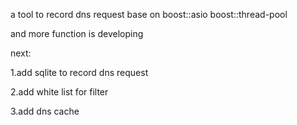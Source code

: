 a tool to record dns request base on boost::asio boost::thread-pool

and more function is developing 

next:

1.add sqlite to record dns request

2.add white list for filter

3.add dns cache

